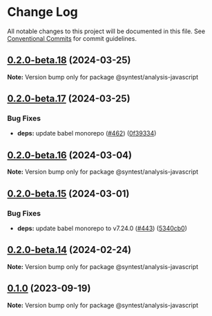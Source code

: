# Change Log

All notable changes to this project will be documented in this file.
See [Conventional Commits](https://conventionalcommits.org) for commit guidelines.

## [0.2.0-beta.18](https://github.com/syntest-framework/syntest-javascript/compare/@syntest/analysis-javascript@0.2.0-beta.17...@syntest/analysis-javascript@0.2.0-beta.18) (2024-03-25)

**Note:** Version bump only for package @syntest/analysis-javascript

## [0.2.0-beta.17](https://github.com/syntest-framework/syntest-javascript/compare/@syntest/analysis-javascript@0.2.0-beta.16...@syntest/analysis-javascript@0.2.0-beta.17) (2024-03-25)

### Bug Fixes

- **deps:** update babel monorepo ([#462](https://github.com/syntest-framework/syntest-javascript/issues/462)) ([0f39334](https://github.com/syntest-framework/syntest-javascript/commit/0f3933497b3110e27f135863c33a92bcaf164db5))

## [0.2.0-beta.16](https://github.com/syntest-framework/syntest-javascript/compare/@syntest/analysis-javascript@0.2.0-beta.15...@syntest/analysis-javascript@0.2.0-beta.16) (2024-03-04)

**Note:** Version bump only for package @syntest/analysis-javascript

## [0.2.0-beta.15](https://github.com/syntest-framework/syntest-javascript/compare/@syntest/analysis-javascript@0.2.0-beta.14...@syntest/analysis-javascript@0.2.0-beta.15) (2024-03-01)

### Bug Fixes

- **deps:** update babel monorepo to v7.24.0 ([#443](https://github.com/syntest-framework/syntest-javascript/issues/443)) ([5340cb0](https://github.com/syntest-framework/syntest-javascript/commit/5340cb03ef667efa94d06e1a2f502cd74bb00325))

## [0.2.0-beta.14](https://github.com/syntest-framework/syntest-javascript/compare/@syntest/analysis-javascript@0.2.0-beta.13...@syntest/analysis-javascript@0.2.0-beta.14) (2024-02-24)

**Note:** Version bump only for package @syntest/analysis-javascript

## [0.1.0](https://github.com/syntest-framework/syntest-javascript/compare/@syntest/analysis-javascript@0.1.0-beta.24...@syntest/analysis-javascript@0.1.0) (2023-09-19)

**Note:** Version bump only for package @syntest/analysis-javascript
